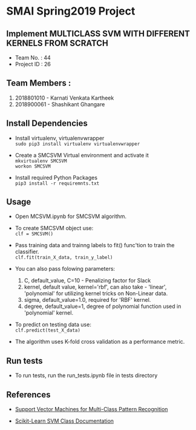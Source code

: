 # SMAI Spring2019 Project  

## Implement MULTICLASS SVM WITH DIFFERENT KERNELS FROM SCRATCH   
- Team No.      : 44   
- Project ID    : 26
## Team Members  : 

  1. 2018801010 - Karnati Venkata Kartheek    
  2. 2018900061 - Shashikant Ghangare

## Install Dependencies

- Install virtualenv, virtualenvwrapper   
  `sudo pip3 install virtualenv virtualenvwrapper`  
  
- Create a SMCSVM Virtual environment and activate it   
  `mkvirtualenv SMCSVM`   
  `workon SMCSVM`  

- Install required Python Packages   
  `pip3 install -r requiremnts.txt`
 
 ## Usage   
 - Open MCSVM.ipynb for SMCSVM algorithm.
 - To create SMCSVM object use:   
   `clf = SMCSVM()`
 
 - Pass training data and trainng labels to fit() func'tion to train the classifier.   
   `clf.fit(train_X_data, train_y_label)`   
 
 - You can also pass folowing parameters:
    
    1. C, default_value, C=10 - Penalizing factor for Slack  
    2. kernel, default value, kernel='rbf', can also take - 'linear', 'polynomial'  for utilizing kernel tricks on Non-Linear data.   
    3. sigma, default_value=1.0, required for 'RBF' kernel.
    4. degree, default_value=1, degree of polynomial function used in 'polynomial' kernel.
 - To predict on testing data use:    
   `clf.predict(test_X_data)`
 - The algorithm uses K-fold cross validation as a performance metric.
 
 
 ## Run tests
 
 - To run tests, run the run_tests.ipynb file in tests directory
 
 ## References
 - [Support Vector Machines for Multi-Class Pattern Recognition](https://www.researchgate.net/publication/221166057_Support_Vector_Machines_for_Multi-Class_Pattern_Recognition)   
 
 - [Scikit-Learn SVM Class Documentation](https://scikit-learn.org/stable/modules/svm.html)   
 
